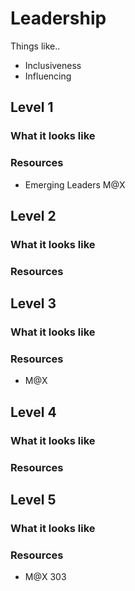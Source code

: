 # Leadership

Things like..
- Inclusiveness
- Influencing

## Level 1

### What it looks like

### Resources
- Emerging Leaders M@X

## Level 2

### What it looks like

### Resources

## Level 3

### What it looks like

### Resources
- M@X

## Level 4

### What it looks like

### Resources

## Level 5

### What it looks like

### Resources
- M@X 303
